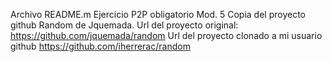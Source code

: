 Archivo README.m
Ejercicio P2P obligatorio Mod. 5
Copia del proyecto github Random de Jquemada.
Url del proyecto original:
https://github.com/jquemada/random
Url del proyecto clonado a mi usuario github
https://github.com/iherrerac/random



